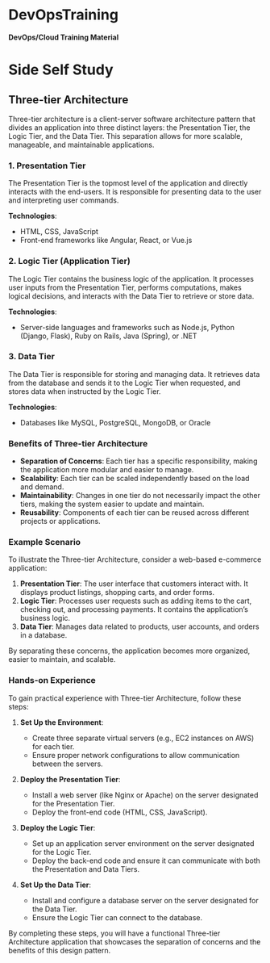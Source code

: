 # DevOpsTraining
**DevOps/Cloud Training Material**

# Side Self Study

## Three-tier Architecture

Three-tier architecture is a client-server software architecture pattern that divides an application into three distinct layers: the Presentation Tier, the Logic Tier, and the Data Tier. This separation allows for more scalable, manageable, and maintainable applications.

### 1. Presentation Tier

The Presentation Tier is the topmost level of the application and directly interacts with the end-users. It is responsible for presenting data to the user and interpreting user commands.

**Technologies**:
- HTML, CSS, JavaScript
- Front-end frameworks like Angular, React, or Vue.js

### 2. Logic Tier (Application Tier)

The Logic Tier contains the business logic of the application. It processes user inputs from the Presentation Tier, performs computations, makes logical decisions, and interacts with the Data Tier to retrieve or store data.

**Technologies**:
- Server-side languages and frameworks such as Node.js, Python (Django, Flask), Ruby on Rails, Java (Spring), or .NET

### 3. Data Tier

The Data Tier is responsible for storing and managing data. It retrieves data from the database and sends it to the Logic Tier when requested, and stores data when instructed by the Logic Tier.

**Technologies**:
- Databases like MySQL, PostgreSQL, MongoDB, or Oracle

### Benefits of Three-tier Architecture

- **Separation of Concerns**: Each tier has a specific responsibility, making the application more modular and easier to manage.
- **Scalability**: Each tier can be scaled independently based on the load and demand.
- **Maintainability**: Changes in one tier do not necessarily impact the other tiers, making the system easier to update and maintain.
- **Reusability**: Components of each tier can be reused across different projects or applications.

### Example Scenario

To illustrate the Three-tier Architecture, consider a web-based e-commerce application:

1. **Presentation Tier**: The user interface that customers interact with. It displays product listings, shopping carts, and order forms.
2. **Logic Tier**: Processes user requests such as adding items to the cart, checking out, and processing payments. It contains the application’s business logic.
3. **Data Tier**: Manages data related to products, user accounts, and orders in a database.

By separating these concerns, the application becomes more organized, easier to maintain, and scalable.

### Hands-on Experience

To gain practical experience with Three-tier Architecture, follow these steps:

1. **Set Up the Environment**:
    - Create three separate virtual servers (e.g., EC2 instances on AWS) for each tier.
    - Ensure proper network configurations to allow communication between the servers.

2. **Deploy the Presentation Tier**:
    - Install a web server (like Nginx or Apache) on the server designated for the Presentation Tier.
    - Deploy the front-end code (HTML, CSS, JavaScript).

3. **Deploy the Logic Tier**:
    - Set up an application server environment on the server designated for the Logic Tier.
    - Deploy the back-end code and ensure it can communicate with both the Presentation and Data Tiers.

4. **Set Up the Data Tier**:
    - Install and configure a database server on the server designated for the Data Tier.
    - Ensure the Logic Tier can connect to the database.

By completing these steps, you will have a functional Three-tier Architecture application that showcases the separation of concerns and the benefits of this design pattern.
